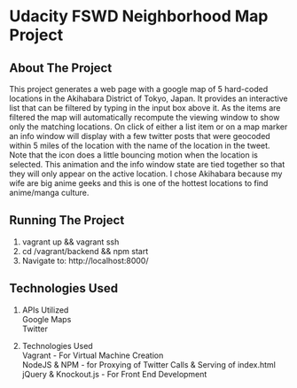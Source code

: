Udacity FSWD Neighborhood Map Project
=====================================

About The Project
-----------------
This project generates a web page with a google map of 5 hard-coded locations in the Akihabara District of Tokyo, Japan. It provides an interactive list that can be filtered by typing in the input box above it. As the items are filtered the map will automatically recompute the viewing window to show only the matching locations. On click of either a list item or on a map marker an info window will display with a few twitter posts that were geocoded within 5 miles of the location with the name of the location in the tweet. Note that the icon does a little bouncing motion when the location is selected. This animation and the info window state are tied together so that they will only appear on the active location. I chose Akihabara because my wife are big anime geeks and this is one of the hottest locations to find anime/manga culture.

Running The Project
-------------------
 1. vagrant up && vagrant ssh
 2. cd /vagrant/backend && npm start
 3. Navigate to: http://localhost:8000/

Technologies Used
-----------------

 1. APIs Utilized  
	Google Maps  
	Twitter  
	
 2. Technologies Used  
	 Vagrant - For Virtual Machine Creation  
	 NodeJS & NPM - for Proxying of Twitter Calls & Serving of index.html  
	 jQuery & Knockout.js - For Front End Development  
	 
	 
	 
